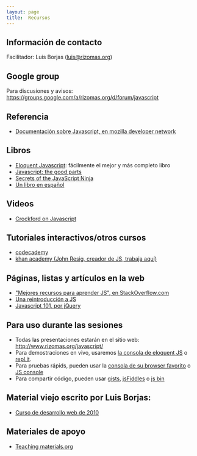 ```yaml
---
layout: page
title:  Recursos
---
```


## Información de contacto

Facilitador: Luis Borjas (luis@rizomas.org)

## Google group

Para discusiones y avisos: 
<https://groups.google.com/a/rizomas.org/d/forum/javascript>

## Referencia

* [Documentación sobre Javascript, en mozilla developer network](https://developer.mozilla.org/en-US/docs/Web/JavaScript)

## Libros

* [Eloquent Javascript](http://eloquentjavascript.net/): fácilmente el mejor y más completo libro
* [Javascript: the good parts](http://www.amazon.com/JavaScript-Good-Parts-Douglas-Crockford/dp/0596517742)
* [Secrets of the JavaScript Ninja](http://www.amazon.com/gp/product/193398869X/ref=as_li_ss_il?ie=UTF8&camp=1789&creative=390957&creativeASIN=193398869X&linkCode=as2&tag=jspro-20)
* [Un libro en español](http://librosweb.es/javascript/)

## Videos

* [Crockford on Javascript](http://yuiblog.com/crockford/)

## Tutoriales interactivos/otros cursos

* [codecademy](http://www.codecademy.com/en/tracks/javascript)
* [khan academy (John Resig, creador de JS, trabaja aquí)](https://www.khanacademy.org/computing/computer-programming/programming)

## Páginas, listas y artículos en la web

* ["Mejores recursos para aprender JS", en StackOverflow.com](http://stackoverflow.com/questions/11246/best-resources-to-learn-javascript)
* [Una reintroducción a JS](https://developer.mozilla.org/en-US/docs/Web/JavaScript/A_re-introduction_to_JavaScript)
* [Javascript 101, por jQuery](http://learn.jquery.com/javascript-101/)

## Para uso durante las sesiones

* Todas las presentaciones estarán en el sitio web: <http://www.rizomas.org/javascript/>
* Para demostraciones en vivo, usaremos [la consola de eloquent JS](http://eloquentjavascript.net/code/#1) o [repl.it](http://repl.it/languages/JavaScript).
* Para pruebas rápids, pueden usar la [consola de su browser favorito](https://developer.chrome.com/devtools/docs/console) o [JS console](http://jsconsole.com/)
* Para compartir código, pueden usar [gists](https://gist.github.com/), [jsFiddles](http://jsfiddle.net/) o [js bin](http://jsbin.com/xadekoraka/1/edit?js,output)

## Material viejo escrito por Luis Borjas:

* [Curso de desarrollo web de 2010](https://github.com/progra4-2010-4/quizzgen/blob/master/seeds/lang.markdown)

## Materiales de apoyo

* [Teaching materials.org](http://www.teaching-materials.org/javascript/)
